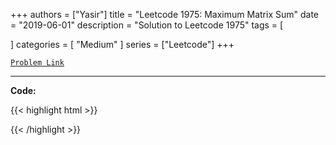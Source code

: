 
+++
authors = ["Yasir"]
title = "Leetcode 1975: Maximum Matrix Sum"
date = "2019-06-01"
description = "Solution to Leetcode 1975"
tags = [
    
]
categories = [
    "Medium"
]
series = ["Leetcode"]
+++



[`Problem Link`](https://leetcode.com/problems/maximum-matrix-sum/description/)

---

**Code:**

{{< highlight html >}}

{{< /highlight >}}

